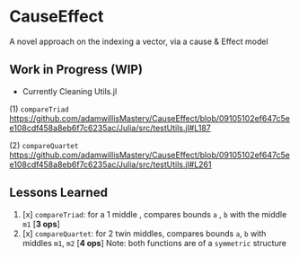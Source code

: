 # CauseEffect

A novel approach on the indexing a vector, via a cause &amp; Effect model

## Work in Progress (WIP)

- Currently Cleaning Utils.jl


(1) `compareTriad `
<https://github.com/adamwillisMastery/CauseEffect/blob/09105102ef647c5ee108cdf458a8eb6f7c6235ac/Julia/src/testUtils.jl#L187>

(2) `compareQuartet`
<https://github.com/adamwillisMastery/CauseEffect/blob/09105102ef647c5ee108cdf458a8eb6f7c6235ac/Julia/src/testUtils.jl#L261>

## Lessons Learned

1. [x] `compareTriad`: for a 1 middle , compares bounds `a` , `b` with the middle `m1` [**3 ops**]
2. [x] `compareQuartet`: for 2 twin middles, compares bounds `a`, `b` with middles `m1`, `m2` [**4 ops**]
Note: both functions are of a `symmetric` structure
